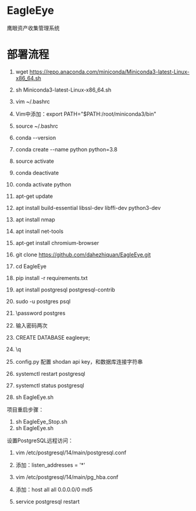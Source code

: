 # EagleEye

鹰眼资产收集管理系统

# 部署流程

1. wget <https://repo.anaconda.com/miniconda/Miniconda3-latest-Linux-x86_64.sh>

2. sh Miniconda3-latest-Linux-x86\_64.sh

3. vim \~/.bashrc

4. Vim中添加：export PATH="\$PATH:/root/miniconda3/bin"

5. source \~/.bashrc

6. conda --version

7. conda create --name python python=3.8

8. source activate

9. conda deactivate

10. conda activate python

11. apt-get update

12. apt install build-essential libssl-dev libffi-dev python3-dev

13. apt install nmap

14. apt install net-tools

15. apt-get install chromium-browser

16. git clone <https://github.com/dahezhiquan/EagleEye.git>

17. cd EagleEye

18. pip install -r requirements.txt

19. apt install postgresql postgresql-contrib

20. sudo -u postgres psql

21. \password postgres

22. 输入密码两次

23. CREATE DATABASE eagleeye;

24. \q

25. config.py 配置 shodan api key，和数据库连接字符串

26. systemctl restart postgresql

27. systemctl status postgresql

28. sh EagleEye.sh

项目重启步骤： &#x20;

1. sh EagleEye_Stop.sh
2. sh EagleEye.sh

设置PostgreSQL远程访问：

1. vim /etc/postgresql/14/main/postgresql.conf

2. 添加：listen\_addresses = '\*'

3. vim /etc/postgresql/14/main/pg\_hba.conf

4. 添加：host all all 0.0.0.0/0 md5

5. service postgresql restart


